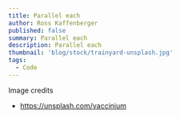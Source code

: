 ```yaml
---
title: Parallel each
author: Ross Kaffenberger
published: false
summary: Parallel each
description: Parallel each
thumbnail: 'blog/stock/trainyard-unsplash.jpg'
tags:
  - Code
---
```


Image credits
- https://unsplash.com/vaccinium

